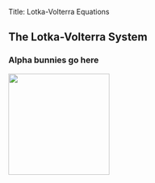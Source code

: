 Title: Lotka-Volterra Equations

## The Lotka-Volterra System


### Alpha bunnies go here

<img src="images/alphabunnies.jpg" style="width: 200px" />
